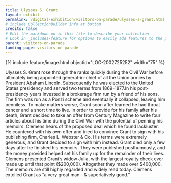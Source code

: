 ```yaml
---
title: Ulysses S. Grant
layout: exhibit
permalink: /digital-exhibition/visitors-on-parade/ulysses-s-grant.html
# include CollectionBuilder info at bottom
credits: false
# Edit the markdown on in this file to describe your collection
# Look in _includes/feature for options to easily add features to the page
parent: visitors-on-parade
landing-page: visitors-on-parade
---
```


{% include feature/image.html objectid="LOC-2002725252" width="75" %}

Ulysses S. Grant rose through the ranks quickly during the Civil War before ultimately being appointed general-in-chief of all the Union armies by President Abaham Lincoln. Subsequently he was elected to the United States presidency and served two terms from 1869-1877.In his post-presidency years invested in a brokerage firm run by a friend of his sons. The firm was run as a Ponzi scheme and eventually it collapsed, leaving him penniless. To make matters worse, Grant soon after learned he had throat cancer and a short time to live. In order to provide for his family after his death, Grant decided to take an offer from Century Magazine to write four articles about his time during the Civil War with the potential of penning his memoirs. Clemens hears of the proposed deal which he found lackluster. He countered with his own offer and tried to convince Grant to sign with his publishing firm, Charles L. Webster & Co. His terms were extremely generous, and Grant decided to sign with him instead. Grant died only a few days after he finished his memoirs. They were published posthumously, and the money provided helped set his family up for the remainder of their lives. Clemens presented Grant’s widow Julia, with the largest royalty check ever made up until that point ($200,000). Altogether they made over $400,000. The memoirs are still highly regarded and widely read today. Clemens extolled Grant as “a very great man—& superlatively good.”